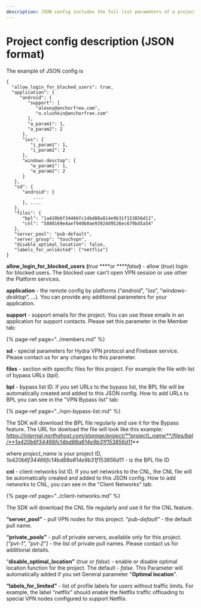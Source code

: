 ```yaml
---
description: JSON config includes the full list parameters of a project.
---
```


# Project config description \(JSON format\)

The example of JSON config is

```text
{
  "allow_login_for_blocked_users": true,
  "application": {
     "android": {
        "support": [
           "alexey@anchorfree.com",
           "n.slushkin@anchorfree.com"
        ],
        "a_param1": 1,
        "a_param2": 2
      },
      "ios": {
         "i_param1": 1,
         "i_param2": 2
      },
      "windows-desctop": {
         "w_param1": 1,
         "w_param2": 2
      }
   },
   "sd": {
      "android": { 
          ....
      }, ....
   },
   "files": {
      "bpl": "1a420b6f34466fc14bd88a814e9b31f153856d11",
      "cnl": "5880169e4aef949b0ae93924d9526ec679bd5a54"
   },
   "server_pool": "pub-default", 
   "server_group": "touchvpn",
   "disable_optimal_location": false,
   "labels_for_unlimited": ["netflix"]
}
```

**allow\_login\_for\_blocked\_users** **\(**_true_ ****or ****_false_**\)** - allow \(_true_\) login for blocked users. The blocked user can't open VPN session or use other the Platform services.

**application** - the remote config by platforms \(“_android_”, “_ios_”, “_windows-desktop_”, …\). You can provide any additional parameters for your application.

**support** - support emails for the project. You can use these emails in an application for support contacts. Please set this parameter in the Member tab:

{% page-ref page="../members.md" %}

**sd** - special parameters for Hydra VPN protocol and Firebase service. Please contact us for any changes to this parameter.

**files** - section with specific files for this project. For example the file with list of bypass URLs \(_bpl_\).

**bpl** - bypass list ID. If you set URLs to the bypass list, the BPL file will be automatically created and added to this JSON config. How to add URLs to BPL you can see in the "VPN Bypass list" tab:

{% page-ref page="../vpn-bypass-list.md" %}

The SDK will download the BPL file regularly and use it for the Bypass feature. The URL for dowload the file will look like this example: _https://internal.northghost.com/storage/project/**project\_name**/files/bpl/**1a420b6f34466fc14bd88a814e9b31f153856d11**_

where _project\_name_ is your project ID, _1a420b6f34466fc14bd88a814e9b31f153856d11_ - is the BPL file ID

**cnl** - client networks list ID. If you set networks to the CNL, the CNL file will be automatically created and added to this JSON config. How to add networks to CNL, you can see in the "Client Networks" tab:

{% page-ref page="../client-networks.md" %}

The SDK will download the CNL file regularly and use it for the CNL feature. 

**“server\_pool”** - pull VPN nodes for this project. “_pub-default_” - the default pull name.

**“private\_pools”** - pull of private servers, available only for this project. _\[“pvt-1”, “pvt-2”\]_ - the list of private pull names. Please contact us for additional details.

“**disable\_optimal\_location”** \(_true_ or _false_\) - enable or disable optimal location function for the project. The default - _false_. This Parameter will automatically added if you set General parameter "**Optimal location**".

**“labels\_for\_limited”** - list of profile labels for users without traffic limits. For example, the label “netflix” should enable the Netflix traffic offloading to special VPN nodes configured to support Netflix.

